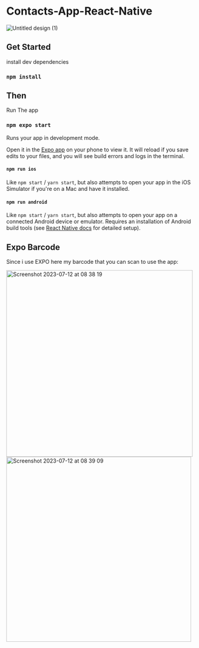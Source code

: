 # Contacts-App-React-Native

![Untitled design (1)](https://github.com/boogerjosh/Josua-Simatupang-Apptest/assets/94213206/eed44685-0606-4e95-ae65-9123d201f08d)

## Get Started

install dev dependencies

### `npm install`

## Then

Run The app

### `npm expo start`

Runs your app in development mode.

Open it in the [Expo app](https://expo.io) on your phone to view it. It will reload if you save edits to your files, and you will see build errors and logs in the terminal.

#### `npm run ios`

Like `npm start` / `yarn start`, but also attempts to open your app in the iOS Simulator if you're on a Mac and have it installed.

#### `npm run android`

Like `npm start` / `yarn start`, but also attempts to open your app on a connected Android device or emulator. Requires an installation of Android build tools (see [React Native docs](https://facebook.github.io/react-native/docs/getting-started.html) for detailed setup).

## Expo Barcode 

Since i use EXPO here my barcode that you can scan to use the app:

<img width="491" alt="Screenshot 2023-07-12 at 08 38 19" src="https://github.com/boogerjosh/Josua-Simatupang-Apptest/assets/94213206/b6664832-4da6-407d-8e89-37a4704710ff">
<img width="487" alt="Screenshot 2023-07-12 at 08 39 09" src="https://github.com/boogerjosh/Josua-Simatupang-Apptest/assets/94213206/0463a620-5c21-4bec-bbae-3328b0683edb">




